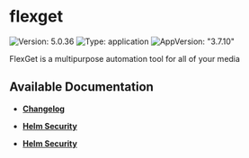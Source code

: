 # flexget

![Version: 5.0.36](https://img.shields.io/badge/Version-5.0.36-informational?style=flat-square) ![Type: application](https://img.shields.io/badge/Type-application-informational?style=flat-square) ![AppVersion: "3.7.10"](https://img.shields.io/badge/AppVersion-"3.7.10"-informational?style=flat-square)

FlexGet is a multipurpose automation tool for all of your media

## Available Documentation

- [**Changelog**](CHANGELOG)

- [**Helm Security**](container-security)

- [**Helm Security**](helm-security)

